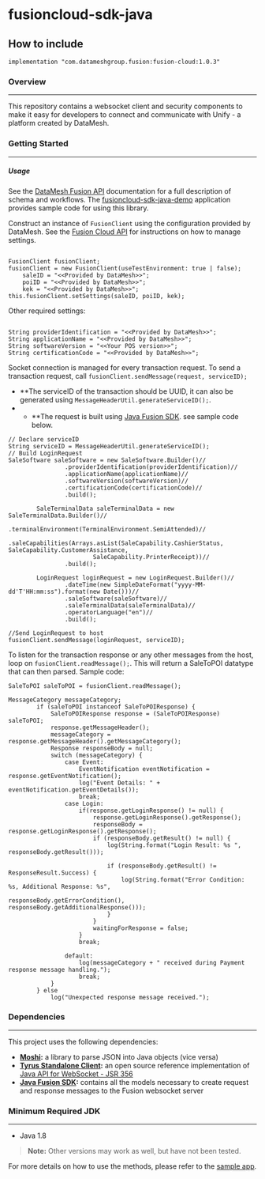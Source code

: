 # fusioncloud-sdk-java

## How to include

    implementation "com.datameshgroup.fusion:fusion-cloud:1.0.3"

### Overview

***

This repository contains a websocket client and security components to make it easy for developers to connect and communicate with Unify - a platform created by DataMesh.

### Getting Started

***

##### Usage
See the [DataMesh Fusion API](https://datameshgroup.github.io/fusion) documentation for a full description of schema and workflows.
The [fusioncloud-sdk-java-demo](https://github.com/datameshgroup/fusioncloud-sdk-java-demo) application provides sample code for using this library.

Construct an instance of `FusionClient` using the configuration provided by DataMesh. See the [Fusion Cloud API](https://datameshgroup.github.io/fusion/docs/getting-started#sale-system-settings) for instructions on how to manage settings.

```

FusionClient fusionClient;
fusionClient = new FusionClient(useTestEnvironment: true | false);
    saleID = "<<Provided by DataMesh>>";
    poiID = "<<Provided by DataMesh>>";
    kek = "<<Provided by DataMesh>>";
this.fusionClient.setSettings(saleID, poiID, kek); 

```

Other required settings:

```

String providerIdentification = "<<Provided by DataMesh>>";
String applicationName = "<<Provided by DataMesh>>";
String softwareVersion = "<<Your POS version>>";
String certificationCode = "<<Provided by DataMesh>>";

```


Socket connection is managed for every transaction request. 
To send a transaction request, call `fusionClient.sendMessage(request, serviceID);`
- **The serviceID of the transaction should be UUID, it can also be generated using `MessageHeaderUtil.generateServiceID();`. 
- - **The request is built using [Java Fusion SDK](https://github.com/datameshgroup/fusionsatellite-sdk-java). see sample code below.


```
// Declare serviceID
String serviceID = MessageHeaderUtil.generateServiceID();
// Build LoginRequest
SaleSoftware saleSoftware = new SaleSoftware.Builder()//
                .providerIdentification(providerIdentification)//
                .applicationName(applicationName)//
                .softwareVersion(softwareVersion)//
                .certificationCode(certificationCode)//
                .build();

        SaleTerminalData saleTerminalData = new SaleTerminalData.Builder()//
                .terminalEnvironment(TerminalEnvironment.SemiAttended)//
                .saleCapabilities(Arrays.asList(SaleCapability.CashierStatus, SaleCapability.CustomerAssistance,
                        SaleCapability.PrinterReceipt))//
                .build();

        LoginRequest loginRequest = new LoginRequest.Builder()//
                .dateTime(new SimpleDateFormat("yyyy-MM-dd'T'HH:mm:ss").format(new Date()))//
                .saleSoftware(saleSoftware)//
                .saleTerminalData(saleTerminalData)//
                .operatorLanguage("en")//
                .build();
                
//Send LoginRequest to host             
fusionClient.sendMessage(loginRequest, serviceID);
```

To listen for the transaction response or any other messages from the host, loop on `fusionClient.readMessage();`. This will return a SaleToPOI datatype that can then parsed. Sample code:

```
SaleToPOI saleToPOI = fusionClient.readMessage();

MessageCategory messageCategory;
        if (saleToPOI instanceof SaleToPOIResponse) {
            SaleToPOIResponse response = (SaleToPOIResponse) saleToPOI;
            response.getMessageHeader();
            messageCategory = response.getMessageHeader().getMessageCategory();
            Response responseBody = null;
            switch (messageCategory) {
                case Event:
                    EventNotification eventNotification = response.getEventNotification();
                    log("Event Details: " + eventNotification.getEventDetails());
                    break;
                case Login:
                    if(response.getLoginResponse() != null) {
                        response.getLoginResponse().getResponse();
                        responseBody = response.getLoginResponse().getResponse();
                        if (responseBody.getResult() != null) {
                            log(String.format("Login Result: %s ", responseBody.getResult()));

                            if (responseBody.getResult() != ResponseResult.Success) {
                                log(String.format("Error Condition: %s, Additional Response: %s",
                                        responseBody.getErrorCondition(), responseBody.getAdditionalResponse()));
                            }
                        }
                        waitingForResponse = false;
                    }
                    break;

                default:
                    log(messageCategory + " received during Payment response message handling.");
                    break;
            }
        } else
            log("Unexpected response message received.");

```


### Dependencies

***

This project uses the following dependencies:  

- **[Moshi](https://github.com/square/moshi):** a library to parse JSON into Java objects (vice versa)  
- **[Tyrus Standalone Client](https://github.com/eclipse-ee4j/tyrus):** an open source reference implementation of [Java API for WebSocket - JSR 356](https://www.oracle.com/technical-resources/articles/java/jsr356.html)
- **[Java Fusion SDK](https://github.com/datameshgroup/fusionsatellite-sdk-java):** contains all the models necessary to create request and response messages to the Fusion websocket server

### Minimum Required JDK

***

- Java 1.8

> **Note:** Other versions may work as well, but have not been tested.


For more details on how to use the methods, please refer to the [sample app](https://github.com/datameshgroup/fusioncloud-sdk-java-demo).
